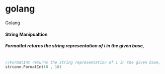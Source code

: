 # golang
Golang




#### String Manipualtion

##### FormatInt returns the string representation of i in the given base, 
```Go

//FormatInt returns the string representation of i in the given base, 
strconv.FormatInt(8 , 10)

```


